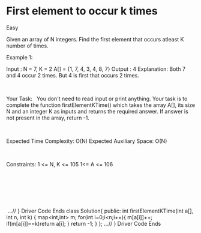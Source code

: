 # First element to occur k times
 Easy

Given an array of N integers. Find the first element that occurs atleast K number of times.
 

Example 1:

Input :
N = 7, K = 2
A[] = {1, 7, 4, 3, 4, 8, 7}
Output :
4
Explanation:
Both 7 and 4 occur 2 times. 
But 4 is first that occurs 2 times.

 

Your Task:  
You don't need to read input or print anything. Your task is to complete the function firstElementKTime() which takes the array A[], its size N and an integer K as inputs and returns the required answer. If answer is not present in the array, return -1.

 

Expected Time Complexity: O(N)
Expected Auxiliary Space: O(N)

 

Constraints:
1 <= N, K <= 105
1<= A <= 106

 

 

 

 ...// } Driver Code Ends
class Solution{
    public:
    int firstElementKTime(int a[], int n, int k)
    {
        map<int,int> m;
        for(int i=0;i<n;i++){
            m[a[i]]++;
            if(m[a[i]]==k)return a[i];
        }
        return -1;
    }
};
...// } Driver Code Ends